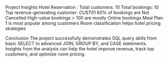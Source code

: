 Project Insights Hotel Reservation :
Total customers: 10
Total bookings: 10
Top revenue-generating customer: CUST01
60% of bookings are Not Cancelled
High-value bookings > 100 are mostly Online bookings
Meal Plan 1 is most popular among customers
Room classification helps hotel pricing strategies

Conclusion
The project successfully demonstrates SQL query skills from basic SELECT to advanced JOIN, GROUP BY, and CASE statements.
Insights from the analysis can help the hotel improve revenue, track top customers, and optimize room pricing.
